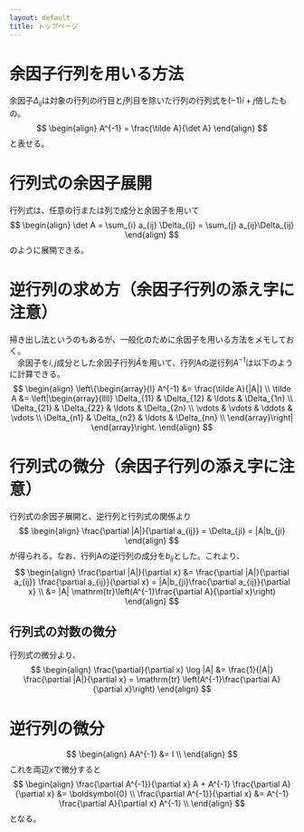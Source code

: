 ```yaml
---
layout: default
title: トップページ
---
```




# 余因子行列を用いる方法
余因子$\Delta_{ij}$は対象の行列の$i$行目と$j$列目を除いた行列の行列式を$(−1)i+j$倍したもの。
$$
\begin{align}
A^{-1} = \frac{\tilde A}{\det A}
\end{align}
$$
と表せる。

# 行列式の余因子展開
行列式は、任意の行または列で成分と余因子を用いて
$$
\begin{align}
\det A = \sum_{i} a_{ij} \Delta_{ij} = \sum_{j} a_{ij}\Delta_{ij}
\end{align}
$$
のように展開できる。

# 逆行列の求め方（余因子行列の添え字に注意）
掃き出し法というのもあるが、一般化のために余因子を用いる方法をメモしておく。  
　余因子を$i,j$成分とした余因子行列$\tilde A$を用いて、行列Aの逆行列$A^{-1}$は以下のように計算できる。
$$
\begin{align}
\left\{\begin{array}{l}
A^{-1} &= \frac{\tilde A}{|A|} \\
\tilde A &= \left|\begin{array}{llll}
    \Delta_{11} & \Delta_{12} & \ldots & \Delta_{1n} \\ 
    \Delta_{21} & \Delta_{22} & \ldots & \Delta_{2n} \\ 
    \vdots & \vdots & \ddots & \vdots \\ 
    \Delta_{n1} & \Delta_{n2} & \ldots & \Delta_{nn} \\ 
    \end{array}\right|
\end{array}\right.
\end{align}
$$

# 行列式の微分（余因子行列の添え字に注意）
行列式の余因子展開と、逆行列と行列式の関係より
$$
\begin{align}
\frac{\partial |A|}{\partial a_{ij}} = \Delta_{ji} = |A|b_{ji}
\end{align}
$$
が得られる。なお、行列Aの逆行列の成分を$b_{ij}$とした。これより、
$$
\begin{align}
\frac{\partial |A|}{\partial x} &= \frac{\partial |A|}{\partial a_{ij}} \frac{\partial a_{ij}}{\partial x} = |A|b_{ji}\frac{\partial a_{ij}}{\partial x} \\
&= |A| \mathrm{tr}\left(A^{-1}\frac{\partial A}{\partial x}\right)
\end{align}
$$

## 行列式の対数の微分
行列式の微分より、
$$
\begin{align}
\frac{\partial}{\partial x} \log |A| &= \frac{1}{|A|} \frac{\partial |A|}{\partial x} = \mathrm{tr} \left(A^{-1}\frac{\partial A}{\partial x}\right)
\end{align}
$$

# 逆行列の微分
$$
\begin{align}
AA^{-1} &= I \\
\end{align}
$$
これを両辺$x$で微分すると
$$
\begin{align}
\frac{\partial A^{-1}}{\partial x} A + A^{-1} \frac{\partial A}{\partial x} &= \boldsymbol{0} \\
\frac{\partial A^{-1}}{\partial x} &= A^{-1} \frac{\partial A}{\partial x} A^{-1} \\
\end{align}
$$
となる。


